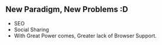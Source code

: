 ##  New Paradigm, New Problems :D

* SEO
* Social Sharing
* With Great Power comes, Greater lack of Browser Support.
